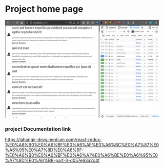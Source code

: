 # Project home page
![Landing page](./redux.png)

### project Documentation link 
https://jahangir-devs.medium.com/react-redux-%E0%A6%B0%E0%A6%BF%E0%A6%AF%E0%A6%BC%E0%A7%87%E0%A6%95%E0%A7%8D%E0%A6%9F-%E0%A6%B0%E0%A6%BF%E0%A6%A1%E0%A6%BE%E0%A6%95%E0%A7%8D%E0%A6%B8-part-3-d057e63a2c4f

